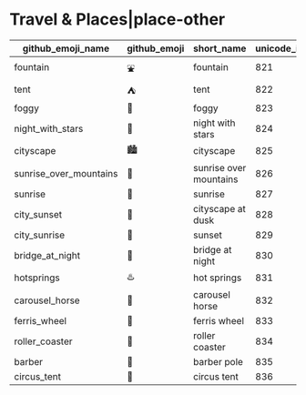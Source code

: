 # Travel & Places|place-other

|github_emoji_name|github_emoji|short_name|unicode_index|
|---|---|---|---|
|fountain|:fountain:|fountain|821|
|tent|:tent:|tent|822|
|foggy|:foggy:|foggy|823|
|night_with_stars|:night_with_stars:|night with stars|824|
|cityscape|:cityscape:|cityscape|825|
|sunrise_over_mountains|:sunrise_over_mountains:|sunrise over mountains|826|
|sunrise|:sunrise:|sunrise|827|
|city_sunset|:city_sunset:|cityscape at dusk|828|
|city_sunrise|:city_sunrise:|sunset|829|
|bridge_at_night|:bridge_at_night:|bridge at night|830|
|hotsprings|:hotsprings:|hot springs|831|
|carousel_horse|:carousel_horse:|carousel horse|832|
|ferris_wheel|:ferris_wheel:|ferris wheel|833|
|roller_coaster|:roller_coaster:|roller coaster|834|
|barber|:barber:|barber pole|835|
|circus_tent|:circus_tent:|circus tent|836|
